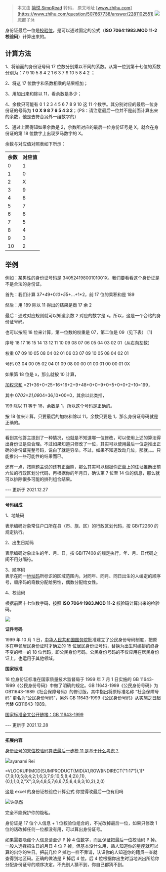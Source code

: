 > 本文由 [简悦 SimpRead](http://ksria.com/simpread/) 转码， 原文地址 [www.zhihu.com](https://www.zhihu.com/question/507667738/answer/2281102551) ![](https://pic3.zhimg.com/v2-a6f610c7208c316b2c0831a4c1eac5ff_xs.jpg?source=1940ef5c)魔都子沐

身份证最后一位是[校验位](https://www.zhihu.com/search?q=%E6%A0%A1%E9%AA%8C%E4%BD%8D&search_source=Entity&hybrid_search_source=Entity&hybrid_search_extra=%7B%22sourceType%22%3A%22answer%22%2C%22sourceId%22%3A2281102551%7D)，是可以通过固定的公式（**ISO 7064:1983.MOD 11-2 校验码**）计算出来的。

计算方法
----

1、将前面的身份证号码 17 位数分别乘以不同的系数。从第一位到第十七位的系数分别为：7 9 10 5 8 4 2 1 6 3 7 9 10 5 8 4 2 ；

2、将这 17 位数字和系数相乘的结果相加；

3、用加出来和除以 11，看余数是多少；

4、余数只可能有 0 1 2 3 4 5 6 7 8 9 10 这 11 个数字。其分别对应的最后一位身份证的号码为 **1 0 X 9 8 7 6 5 4 3 2**；（PS：请注意最后一位并不是前面计算出来的余数，他是去符合另外一组数字的）

5、通过上面得知如果余数是 2，余数所对应的最后一位身份证号是 X，就会在身份证的第 18 位数字上出现罗马数字的 X。

余数与对应值对照表如下所示：

<table data-draft-node="block" data-draft-type="table" data-size="small" data-row-style="normal"><tbody><tr><th>余数</th><th>对应值</th></tr><tr><td>0</td><td>1</td></tr><tr><td>1</td><td>0</td></tr><tr><td>2</td><td>X</td></tr><tr><td>3</td><td>9</td></tr><tr><td>4</td><td>8</td></tr><tr><td>5</td><td>7</td></tr><tr><td>6</td><td>6</td></tr><tr><td>7</td><td>5</td></tr><tr><td>8</td><td>4</td></tr><tr><td>9</td><td>3</td></tr><tr><td>10</td><td>2</td></tr></tbody></table>

举例
--

例如：某男性的身份证号码是 34052419800101001X。我们要看看这个身份证是不是合法的身份证。

首先：我们计算 3*7+4*9+0*10+5*5+...+1*2，前 17 位的乘积和是 189

然后：用 189 除以 11 得出的结果是商 17 余 2

最后：通过对应规则就可以知道余数 2 对应的数字是 x。所以，这是一个合格的身份证号码。

也可以按照 18 位来计算，第一位数的权重是 07，第二位是 09（见下表） [1]

序号 18 17 16 15 14 13 12 11 10 09 08 07 06 05 04 03 02 01（从右向左数）

权重 07 09 10 05 08 04 02 01 06 03 07 09 10 05 08 04 02 01

号码 03 04 00 05 02 04 01 09 08 00 00 01 00 01 00 00 01 0X

如果第 18 位是 x，那么就按 10 计算，

[加权求和](https://www.zhihu.com/search?q=%E5%8A%A0%E6%9D%83%E6%B1%82%E5%92%8C&search_source=Entity&hybrid_search_source=Entity&hybrid_search_extra=%7B%22sourceType%22%3A%22answer%22%2C%22sourceId%22%3A2281102551%7D) =21+36+0+25+16+16+2+9+48+0+0+9+0+5+0+0+2+10=199，

其中 07*03=21,09*04=36,10*00=0，其余以此类推，

199 除以 11 等于 18，余数是 1，所以这个号码是正确的。

按 18 位来计算，只要最后的加权和除以 11，余数只要是 1，那么身份证号码就是正确的。

* * *

看到其他答主提到了一种情况，也就是不知道哪一位修改，可以使用上述的算法得出身份证是否合理。不过如果知道只修改了一位，其实可以使用最后一位逆推出正确的身份证完整号码，说白了就是穷举。不过，如果不知道改动几位，那就。。。只能推出一些可能性的结果而已。

还有一点，按照题主说的还有正面照，那么其实可以根据你正面上的住址推断出前六位的行政区划分代码，再根据你的年月日，确认第 7 位至 14 位的信息，那么就可以排除很多可能的排列组合结果。

--- 更新于 2021.12.27

* * *

**号码组成**

1、地址码

表示编码对象常住户口所在县（市、旗、区）的行政区划代码，按 GB/T2260 的规定执行。

2、出生日期码

表示编码对象出生的年、月、日，按 GB/T7408 的规定执行，年、月、日代码之间不用分隔符。

3、顺序码  
表示在同一[地址码](https://www.zhihu.com/search?q=%E5%9C%B0%E5%9D%80%E7%A0%81&search_source=Entity&hybrid_search_source=Entity&hybrid_search_extra=%7B%22sourceType%22%3A%22answer%22%2C%22sourceId%22%3A2281102551%7D)所标识的区域范围内，对同年、同月、同日出生的人编定的顺序号，顺序码的奇数分配给男性，偶数分配给女性。

4、校验码

根据前面十七位数字码，按照 **ISO 7064:1983.MOD 11-2** 校验码计算出来的检验码。

![](https://pic3.zhimg.com/v2-bff41dfa60ec2584c9d53e9c55d574b6_r.jpg?source=1940ef5c)

**证件号码**

1999 年 10 月 1 日，[中华人民共和国国务院](https://www.zhihu.com/search?q=%E4%B8%AD%E5%8D%8E%E4%BA%BA%E6%B0%91%E5%85%B1%E5%92%8C%E5%9B%BD%E5%9B%BD%E5%8A%A1%E9%99%A2&search_source=Entity&hybrid_search_source=Entity&hybrid_search_extra=%7B%22sourceType%22%3A%22answer%22%2C%22sourceId%22%3A2281102551%7D)批准建立了公民身份号码制度，把原本在申领居民身份证时才确立的 15 位居民身份证号码，替换为出生时编排的终身不变的唯一的 18 位代码，即公民身份号码。公民身份号码的不仅应用在居民身份证上，也运用于其他领域。

**国家标准**

18 位身份证标准在国家质量技术监督局于 1999 年 7 月 1 日实施的 GB 11643-1999《公民身份号码》中做了明确的规定。GB 11643-1999《公民身份号码》为 GB11643-1989《社会保障号码》的修订版，其中指出将原标准名称 “社会保障号码” 更名为“公民身份号码”，另外 GB 11643-1999《公民身份号码》从实施之日起代替 GB11643-1989。

[国家标准全文公开链接：GB 11643-1999](http://www.gb688.cn/bzgk/gb/newGbInfo?hcno=080D6FBF2BB468F9007657F26D60013E)

--- 更新于 2021.12.28

* * *

**拓展内容**

[身份证号的末位校验码算法最后一步模 11 是基于什么考虑？](https://www.zhihu.com/question/20205184/answer/223049155)

![](https://pic1.zhimg.com/v2-9c53cf4b32bdc7d4675f50a233b2227f_xs.jpg?source=1940ef5c)ayanami Rei

=VLOOKUP(MOD(SUMPRODUCT(MID(A1,ROW(INDIRECT("1:17")),1)*{7;9;10;5;8;4;2;1;6;3;7;9;10;5;8;4;2}),11),{0,1;1,0;2,"X";3,9;4,8;5,7;6,6;7,5;8,4;9,3;10,2},2,0)

这是 excel 的身份证校验位计算公式 你觉得改最后一位有用吗

![](https://pic2.zhimg.com/v2-3ae4c069e0ac7c28ffa4be5e52b0f10e_xs.jpg?source=1940ef5c)许皓然

完全不能保护你的隐私。

身份证是 17 位个人信息 + 1 位校验位组合的，不光改掉最后一位，如果只修改 1 位的话改掉任何一位都没有用，可以算出身份证号。

如果需要隐藏个人信息请至少 P 掉 4 位数字，而且保证把最后一位校验码 P 掉。一般人选择把生日的月日 4 位 P 掉，但基本没什么用，熟人知道你的星座就可以算的出你的生日。把前几位 P 掉也一样不靠谱，认识你的人知道你的籍贯一查就查得到地区码。正确的做法是 P 掉后 4 位。后 4 位根据你出生时当地派出所给你分配身份证号的顺序决定，不光别人猜不到，你自己都猜不到。